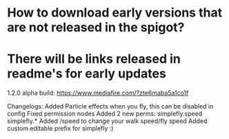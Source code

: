 # How to download early versions that are not released in the spigot?
# There will be links released in readme's for early updates

1.2.0 alpha build:
https://www.mediafire.com/?zte6maba5a1co1f

Changelogs:
Added Particle effects when you fly, this can be disabled in config
Fixed permission nodes
Added 2 new perms:
simplefly.speed
simplefly.*
Added /speed to change your walk speed/fly speed
Added custom editable prefix for simplefly :)
